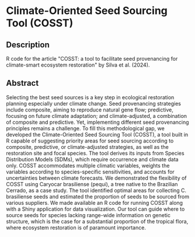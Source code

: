 # Climate-Oriented Seed Sourcing Tool (COSST)

## Description

R code for the article "COSST: a tool to facilitate seed provenancing for climate-smart ecosystem restoration" by Silva et al. (2024).

## Abstract

Selecting the best seed sources is a key step in ecological restoration planning especially under climate change. Seed provenancing strategies include composite, aiming to reproduce natural gene flow; predictive, focusing on future climate adaptation; and climate-adjusted, a combination of composite and predictive. Yet, implementing different seed provenancing principles remains a challenge. To fill this methodological gap, we developed the Climate-Oriented Seed Sourcing Tool (COSST), a tool built in R capable of suggesting priority areas for seed sourcing according to composite, predictive, or climate-adjusted strategies, as well as the restoration site and focal species. The tool derives its inputs from Species Distribution Models (SDMs), which require occurrence and climate data only. COSST accommodates multiple climatic variables, weights the variables according to species-specific sensitivities, and accounts for uncertainties between climate forecasts. We demonstrated the flexibility of COSST using Caryocar brasiliense (pequi), a tree native to the Brazilian Cerrado, as a case study. The tool identified optimal areas for collecting C. brasiliense seeds and estimated the proportion of seeds to be sourced from various suppliers. We made available an R code for running COSST along with a Shiny application for data visualization. Our tool can guide where to source seeds for species lacking range-wide information on genetic structure, which is the case for a substantial proportion of the tropical flora, where ecosystem restoration is of paramount importance.
